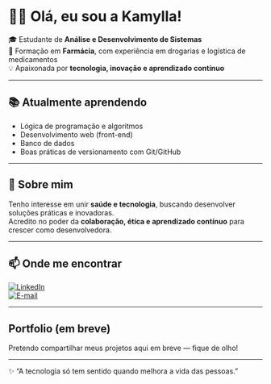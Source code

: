 # 👩‍💻 Olá, eu sou a Kamylla!

🎓 Estudante de **Análise e Desenvolvimento de Sistemas**  
💊 Formação em **Farmácia**, com experiência em drogarias e logística de medicamentos  
💡 Apaixonada por **tecnologia, inovação e aprendizado contínuo**

---

## 📚 Atualmente aprendendo
- Lógica de programação e algoritmos  
- Desenvolvimento web (front-end)  
- Banco de dados  
- Boas práticas de versionamento com Git/GitHub  

---

## 🌟 Sobre mim
Tenho interesse em unir **saúde e tecnologia**, buscando desenvolver soluções práticas e inovadoras.  
Acredito no poder da **colaboração, ética e aprendizado contínuo** para crescer como desenvolvedora.  

---

## 📫 Onde me encontrar
[![LinkedIn](https://img.shields.io/badge/LinkedIn-blue?style=for-the-badge&logo=linkedin)](https://www.linkedin.com/in/kamylla-lima-bezerra-7549811a5/)  
[![E-mail](https://img.shields.io/badge/Email-D14836?style=for-the-badge&logo=gmail&logoColor=white)](mailto:kamyllalimafarmaceutica@gmail.com)

---

##  Portfolio (em breve)
Pretendo compartilhar meus projetos aqui em breve — fique de olho!

---

✨ “A tecnologia só tem sentido quando melhora a vida das pessoas.”
